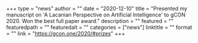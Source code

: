 +++
type = "news"
author = ""
date = "2020-12-10"
title = "Presented my manuscript on 'A Lacanian Perspective on Artificial Intelligence' to gCON 2020. Won the best full paper award."
description = ""
featured = ""
featuredpath = ""
featuredalt = ""
categories = ["news"]
linktitle = ""
format = ""
link = "https://gcon.one/2020/#prizes"
+++